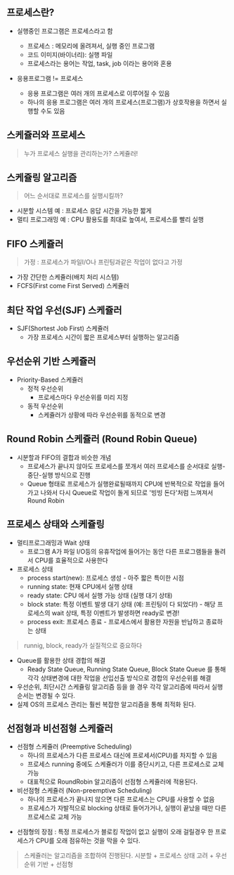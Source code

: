 ## 프로세스란?
* 실행중인 프로그램은 프로세스라고 함
    - 프로세스 : 메모리에 올려져서, 실행 중인 프로그램
    - 코드 이미지(바이너리): 실행 파일
    - 프로세스라는 용어는 작업, task, job 이라는 용어와 혼용

* 응용프로그램 != 프로세스
    - 응용 프로그램은 여러 개의 프로세스로 이루어질 수 있음
    - 하나의 응용 프로그램은 여러 개의 프로세스(프로그램)가 상호작용을 하면서 실행할 수도 있음

 ## 스케쥴러와 프로세스
 > 누가 프로세스 실행을 관리하는가? 스케쥴러!

 ## 스케쥴링 알고리즘
 > 어느 순서대로 프로세스를 실행시킬까?

 * 시분할 시스템 예 : 프로세스 응답 시간을 가능한 짧게
 * 멀티 프로그래밍 예 : CPU 활용도를 최대로 높여서, 프로세스를 빨리 실행


 ## FIFO 스케쥴러
 > 가정 : 프로세스가 파일I/O나 프린팅과같은 작업이 없다고 가정
* 가장 간단한 스케쥴러(배치 처리 시스템)
* FCFS(First come First Served) 스케쥴러


 ## 최단 작업 우선(SJF) 스케쥴러
 * SJF(Shortest Job First) 스케쥴러
    - 가장 프로세스 시간이 짧은 프로세스부터 실행하는 알고리즘

## 우선순위 기반 스케쥴러
* Priority-Based 스케쥴러
    - 정적 우선순위
        - 프로세스마다 우선순위를 미리 지정
    - 동적 우선순위
        - 스케쥴러가 상황에 따라 우선순위를 동적으로 변경

## Round Robin 스케쥴러 (Round Robin Queue)
* 시분할과 FIFO의 결합과 비슷한 개념
    - 프로세스가 끝나지 않아도 프로세스를 쪼개서 여러 프로세스를 순서대로 실행-중단-실행 방식으로 진행
    - Queue 형태로 프로세스가 실행완료될때까지 CPU에 반복적으로 작업을 들어가고 나와서 다시 Queue로 작업이 돌게 되므로 '빙빙 돈다'처럼 느껴져서 Round Robin

## 프로세스 상태와 스케쥴링
* 멀티프로그래밍과 Wait 상태
    - 프로그램 A가 파일 I/O등의 유휴작업에 들어가는 동안 다른 프로그램들을 돌려서 CPU를 효율적으로 사용한다
* 프로세스 상태
    - process start(new): 프로세스 생성 - 아주 짧은 특이한 시점
    - running state: 현재 CPU에서 실행 상태
    - ready state: CPU 에서 실행 가능 상태 (실행 대기 상태)
    - block state: 특정 이벤트 발생 대기 상태 (예: 프린팅이 다 되었다!) - 해당 프로세스의 wait 상태, 특정 이벤트가 발생하면 ready로 변경!
    - process exit: 프로세스 종료 - 프로세스에서 활용한 자원을 반납하고 종료하는 상태 
> runnig, block, ready가 실질적으로 중요하다
    
* Queue를 활용한 상태 경합의 해결
    - Ready State Queue, Running State Queue, Block State Queue 를 통해 각각 상태변경에 대한 작업을 선입선출 방식으로 경합의 우선순위를 해결
* 우선순위, 최단시간 스케쥴링 알고리즘 등을 쓸 경우 각각 알고리즘에 따라서 실행순서는 변경될 수 있다.
* 실제 OS의 프로세스 관리는 훨씬 복잡한 알고리즘을 통해 최적화 된다.


## 선점형과 비선점형 스케쥴러

* 선점형 스케쥴러 (Preemptive Scheduling)
  - 하나의 프로세스가 다른 프로세스 대신에 프로세서(CPU)를 차지할 수 있음
  - 프로세스 running 중에도 스케쥴러가 이를 중단시키고, 다른 프로세스로 교체 가능
  - 대표적으로 RoundRobin 알고리즘이 선점형 스케쥴러에 적용된다.
* 비선점형 스케쥴러 (Non-preemptive Scheduling)
  - 하나의 프로세스가 끝나지 않으면 다른 프로세스는 CPU를 사용할 수 없음
  - 프로세스가 자발적으로 blocking 상태로 들어가거나, 실행이 끝났을 때만 다른 프로세스로 교체 가능

- 선점형의 장점 : 특정 프로세스가 블로킹 작업이 없고 실행이 오래 걸릴경우 한 프로세스가 CPU를 오래 점유하는 것을 막을 수 있다.

> 스케쥴러는 알고리즘을 조합하여 진행된다. 
> 시분할 + 프로세스 상태 고려 + 우선순위 기반 + 선점형

